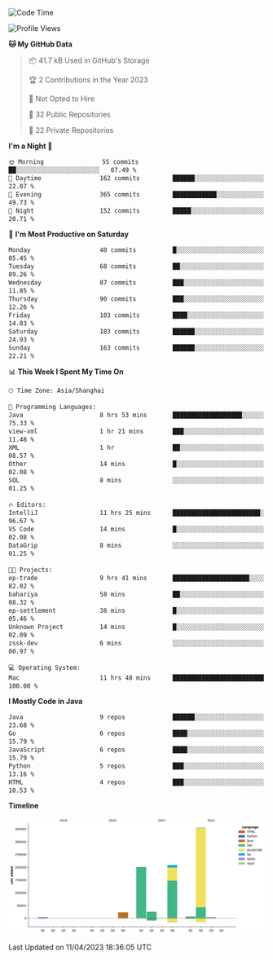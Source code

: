 <!--START_SECTION:waka-->
![Code Time](http://img.shields.io/badge/Code%20Time-1%2C712%20hrs%2027%20mins-blue)

![Profile Views](http://img.shields.io/badge/Profile%20Views-0-blue)

**🐱 My GitHub Data** 

> 📦 41.7 kB Used in GitHub's Storage 
 > 
> 🏆 2 Contributions in the Year 2023
 > 
> 🚫 Not Opted to Hire
 > 
> 📜 32 Public Repositories 
 > 
> 🔑 22 Private Repositories 
 > 
**I'm a Night 🦉** 

```text
🌞 Morning                55 commits          ██░░░░░░░░░░░░░░░░░░░░░░░   07.49 % 
🌆 Daytime                162 commits         ██████░░░░░░░░░░░░░░░░░░░   22.07 % 
🌃 Evening                365 commits         ████████████░░░░░░░░░░░░░   49.73 % 
🌙 Night                  152 commits         █████░░░░░░░░░░░░░░░░░░░░   20.71 % 
```
📅 **I'm Most Productive on Saturday** 

```text
Monday                   40 commits          █░░░░░░░░░░░░░░░░░░░░░░░░   05.45 % 
Tuesday                  68 commits          ██░░░░░░░░░░░░░░░░░░░░░░░   09.26 % 
Wednesday                87 commits          ███░░░░░░░░░░░░░░░░░░░░░░   11.85 % 
Thursday                 90 commits          ███░░░░░░░░░░░░░░░░░░░░░░   12.26 % 
Friday                   103 commits         ████░░░░░░░░░░░░░░░░░░░░░   14.03 % 
Saturday                 183 commits         ██████░░░░░░░░░░░░░░░░░░░   24.93 % 
Sunday                   163 commits         ██████░░░░░░░░░░░░░░░░░░░   22.21 % 
```


📊 **This Week I Spent My Time On** 

```text
🕑︎ Time Zone: Asia/Shanghai

💬 Programming Languages: 
Java                     8 hrs 53 mins       ███████████████████░░░░░░   75.33 % 
view-xml                 1 hr 21 mins        ███░░░░░░░░░░░░░░░░░░░░░░   11.48 % 
XML                      1 hr                ██░░░░░░░░░░░░░░░░░░░░░░░   08.57 % 
Other                    14 mins             █░░░░░░░░░░░░░░░░░░░░░░░░   02.08 % 
SQL                      8 mins              ░░░░░░░░░░░░░░░░░░░░░░░░░   01.25 % 

🔥 Editors: 
IntelliJ                 11 hrs 25 mins      ████████████████████████░   96.67 % 
VS Code                  14 mins             █░░░░░░░░░░░░░░░░░░░░░░░░   02.08 % 
DataGrip                 8 mins              ░░░░░░░░░░░░░░░░░░░░░░░░░   01.25 % 

🐱‍💻 Projects: 
ep-trade                 9 hrs 41 mins       █████████████████████░░░░   82.02 % 
bahariya                 58 mins             ██░░░░░░░░░░░░░░░░░░░░░░░   08.32 % 
ep-settlement            38 mins             █░░░░░░░░░░░░░░░░░░░░░░░░   05.46 % 
Unknown Project          14 mins             █░░░░░░░░░░░░░░░░░░░░░░░░   02.09 % 
zssk-dev                 6 mins              ░░░░░░░░░░░░░░░░░░░░░░░░░   00.97 % 

💻 Operating System: 
Mac                      11 hrs 48 mins      █████████████████████████   100.00 % 
```

**I Mostly Code in Java** 

```text
Java                     9 repos             ██████░░░░░░░░░░░░░░░░░░░   23.68 % 
Go                       6 repos             ████░░░░░░░░░░░░░░░░░░░░░   15.79 % 
JavaScript               6 repos             ████░░░░░░░░░░░░░░░░░░░░░   15.79 % 
Python                   5 repos             ███░░░░░░░░░░░░░░░░░░░░░░   13.16 % 
HTML                     4 repos             ███░░░░░░░░░░░░░░░░░░░░░░   10.53 % 
```



**Timeline**

![Lines of Code chart](https://raw.githubusercontent.com/youtiaoguagua/youtiaoguagua/master/assets/bar_graph.png)


 Last Updated on 11/04/2023 18:36:05 UTC
<!--END_SECTION:waka-->